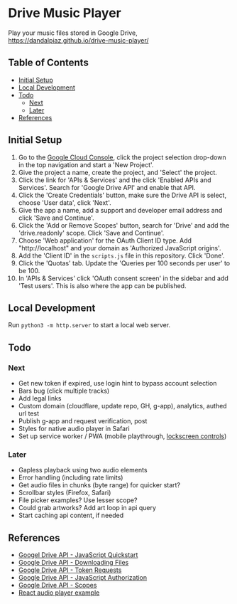 
# Drive Music Player

Play your music files stored in Google Drive, https://dandalpiaz.github.io/drive-music-player/

## Table of Contents

- [Initial Setup](#initial-setup)
- [Local Development](#local-development)
- [Todo](#todo)
    - [Next](#next)
    - [Later](#later)
- [References](#references)

## Initial Setup

1. Go to the [Google Cloud Console](https://console.cloud.google.com/), click the project selection drop-down in the top navigation and start a 'New Project'.
2. Give the project a name, create the project, and 'Select' the project. 
3. Click the link for 'APIs & Services' and the click 'Enabled APIs and Services'. Search for 'Google Drive API' and enable that API.
4. Click the 'Create Credentials' button, make sure the Drive API is select, choose 'User data', click 'Next'. 
5. Give the app a name, add a support and developer email address and click 'Save and Continue'. 
6. Click the 'Add or Remove Scopes' button, search for 'Drive' and add the 'drive.readonly' scope. Click 'Save and Continue'.
7. Choose 'Web application' for the OAuth Client ID type. Add "http://localhost" and your domain as 'Authorized JavaScript origins'.
8. Add the 'Client ID' in the `scripts.js` file in this repository. Click 'Done'.
9. Click the 'Quotas' tab. Update the 'Queries per 100 seconds per user' to be 100.
10. In 'APIs & Services' click 'OAuth consent screen' in the sidebar and add 'Test users'. This is also where the app can be published.

## Local Development

Run `python3 -m http.server` to start a local web server. 

## Todo

### Next

- Get new token if expired, use login hint to bypass account selection
- Bars bug (click multiple tracks)
- Add legal links
- Custom domain (cloudflare, update repo, GH, g-app), analytics, authed url test
- Publish g-app and request verification, post
- Styles for native audio player in Safari
- Set up service worker / PWA (mobile playthrough, [lockscreen controls](https://web.dev/media-session/))

### Later

- Gapless playback using two audio elements
- Error handling (including rate limits)
- Get audio files in chunks (byte range) for quicker start?
- Scrollbar styles (Firefox, Safari)
- File picker examples? Use lesser scope?
- Could grab artworks? Add art loop in api query
- Start caching api content, if needed

## References

- [Googel Drive API - JavaScript Quickstart](https://developers.google.com/drive/api/quickstart/js)
- [Google Drive API - Downloading Files](https://developers.google.com/drive/api/v3/manage-downloads)
- [Google Drive API - Token Requests](https://developers.google.com/identity/oauth2/web/guides/use-token-model)
- [Google Drive API - JavaScript Authorization](https://developers.google.com/identity/oauth2/web/reference/js-reference)
- [Google Drive API - Scopes](https://developers.google.com/drive/api/guides/api-specific-auth)
- [React audio player example](https://codesandbox.io/s/react-w877cp)

